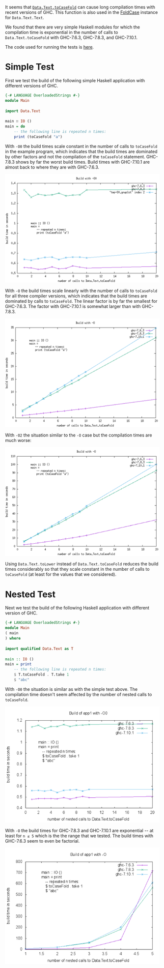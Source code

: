 It seems that
[`Data.Text.toCaseFold`](https://hackage.haskell.org/package/text-1.2.0.4/docs/Data-Text.html#g:8)
can cause long compilation times with recent versions of GHC. This function is
also used in the
[FoldCase](https://hackage.haskell.org/package/case-insensitive-1.2.0.4/docs/Data-CaseInsensitive.html#t:FoldCase)
instance for `Data.Text.Text`.

We found that there are very simple Haskell modules for which the compilation
time is exponential in the number of calls to `Data.Text.toCaseFold` with
GHC-7.6.3, GHC-7.8.3, and GHC-7.10.1.

The code used for running the tests is [here](ToCaseFoldBuildTimes.hs).

Simple Test
===========

First we test the build of the following simple Haskell application with
different versions of GHC.

```haskell
{-# LANGUAGE OverloadedStrings #-}
module Main

import Data.Text

main ∷ IO ()
main = do
    -- the following line is repeated n times:
    print (toCaseFold "a")
```

With `-O0` the build times scale constant in the number of calls to
`toCaseFold` in the example program, which indicates that the build times are
dominated by other factors and not the compilation of the `toCaseFold`
statement. GHC-7.8.3 shows by far the worst build times. Build times with
GHC-7.10.1 are almost back to where they are with GHC-7.6.3.

![Results with -O0](images/results-app0-O0.png?raw=true "Results with -O0")

With `-O` the build times scale linearly with the number of calls to
`toCaseFold` for all three compiler versions, which indicates that the build
times are dominated by calls to `toCaseFold`. The linear factor is by far the
smallest for GHC-7.6.3. The factor with GHC-7.10.1 is somewhat larger than with
GHC-7.8.3.

![Results with -O](images/results-app0-O.png?raw=true "Results with -O")

With `-O2` the situation similar to the `-O` case but the compilation times are
much worse:

![Results with -O2](images/results-app0-O2.png?raw=true "Results with -O2")

Using `Data.Text.toLower` instead of `Data.Text.toCaseFold` reduces the build
times considerably so that they scale constant in the number of calls to
`toCaseFold` (at least for the values that we considered).

Nested Test
===========

Next we test the build of the following Haskell application with different
version of GHC.

```haskell
{-# LANGUAGE OverloadedStrings #-}
module Main
( main
) where

import qualified Data.Text as T

main :: IO ()
main = print
    -- the following line is repeated n times:
    $ T.toCaseFold . T.take 1
    $ "abc"
```

With `-O0` the situation is similar as with the simple test above. The compilation time doesn't seem
affected by the number of nested calls to `toCaseFold`.

![Results with -O0](images/results-app1-O0.png?raw=true "Results with -O0")


With `-O` the build times for GHC-7.8.3 and GHC-7.10.1 are exponential -- at least for `n ≤ 5` which is the the
range that we tested. The build times with GHC-7.6.3 seem to even be factorial.

![Results with -O](images/results-app1-O.png?raw=true "Results with -O")



